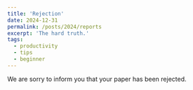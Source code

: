 ```yaml
---
title: 'Rejection'
date: 2024-12-31
permalink: /posts/2024/reports
excerpt: 'The hard truth.'
tags:
  - productivity
  - tips
  - beginner
---
```


We are sorry to inform you that your paper has been rejected.
